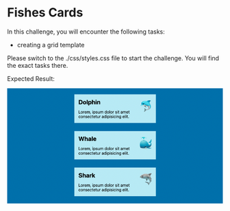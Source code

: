 # Fishes Cards

In this challenge, you will encounter the following tasks:

- creating a grid template

Please switch to the ./css/styles.css file to start the challenge. You will find the exact tasks there.

Expected Result:

![result](./assets/grid-challenge_fishes-cards.png)
